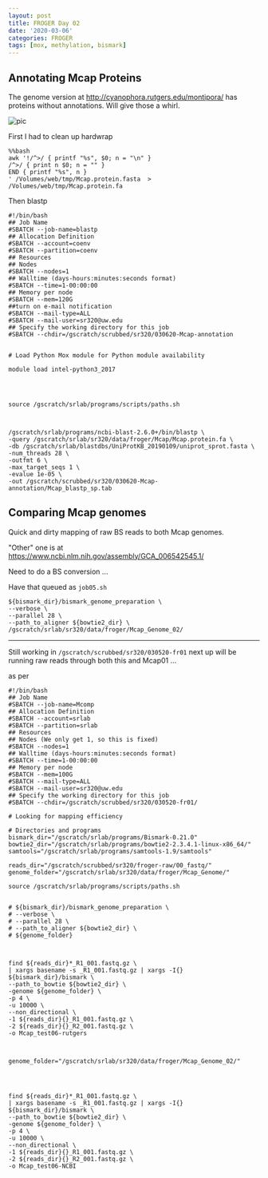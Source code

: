 ```yaml
---
layout: post
title: FROGER Day 02
date: '2020-03-06'
categories: FROGER
tags: [mox, methylation, bismark]
---
```


## Annotating Mcap Proteins

The genome version at http://cyanophora.rutgers.edu/montipora/ has proteins without annotations. Will give those a whirl.

![pic](http://gannet.fish.washington.edu/seashell/snaps/Genome_analysis_of_the_rice_coral_Montipora_capitata_2020-03-06_08-09-04.png)

First I had to clean up hardwrap

```
%%bash
awk '!/^>/ { printf "%s", $0; n = "\n" }
/^>/ { print n $0; n = "" }
END { printf "%s", n }
' /Volumes/web/tmp/Mcap.protein.fasta  > /Volumes/web/tmp/Mcap.protein.fa
```

Then blastp

```
#!/bin/bash
## Job Name
#SBATCH --job-name=blastp
## Allocation Definition
#SBATCH --account=coenv
#SBATCH --partition=coenv
## Resources
## Nodes
#SBATCH --nodes=1
## Walltime (days-hours:minutes:seconds format)
#SBATCH --time=1-00:00:00
## Memory per node
#SBATCH --mem=120G
##turn on e-mail notification
#SBATCH --mail-type=ALL
#SBATCH --mail-user=sr320@uw.edu
## Specify the working directory for this job
#SBATCH --chdir=/gscratch/scrubbed/sr320/030620-Mcap-annotation


# Load Python Mox module for Python module availability

module load intel-python3_2017




source /gscratch/srlab/programs/scripts/paths.sh



/gscratch/srlab/programs/ncbi-blast-2.6.0+/bin/blastp \
-query /gscratch/srlab/sr320/data/froger/Mcap/Mcap.protein.fa \
-db /gscratch/srlab/blastdbs/UniProtKB_20190109/uniprot_sprot.fasta \
-num_threads 28 \
-outfmt 6 \
-max_target_seqs 1 \
-evalue 1e-05 \
-out /gscratch/scrubbed/sr320/030620-Mcap-annotation/Mcap_blastp_sp.tab
```


## Comparing Mcap genomes

Quick and dirty mapping of raw BS reads to both Mcap genomes.

"Other" one is at https://www.ncbi.nlm.nih.gov/assembly/GCA_006542545.1/

Need to do a BS conversion ...

Have that queued as `job05.sh`

```
${bismark_dir}/bismark_genome_preparation \
--verbose \
--parallel 28 \
--path_to_aligner ${bowtie2_dir} \
/gscratch/srlab/sr320/data/froger/Mcap_Genome_02/
```

---

Still working in `/gscratch/scrubbed/sr320/030520-fr01` next up will be running raw reads through both this and Mcap01 ...


as per

```
#!/bin/bash
## Job Name
#SBATCH --job-name=Mcomp
## Allocation Definition
#SBATCH --account=srlab
#SBATCH --partition=srlab
## Resources
## Nodes (We only get 1, so this is fixed)
#SBATCH --nodes=1
## Walltime (days-hours:minutes:seconds format)
#SBATCH --time=1-00:00:00
## Memory per node
#SBATCH --mem=100G
#SBATCH --mail-type=ALL
#SBATCH --mail-user=sr320@uw.edu
## Specify the working directory for this job
#SBATCH --chdir=/gscratch/scrubbed/sr320/030520-fr01/

# Looking for mapping efficiency

# Directories and programs
bismark_dir="/gscratch/srlab/programs/Bismark-0.21.0"
bowtie2_dir="/gscratch/srlab/programs/bowtie2-2.3.4.1-linux-x86_64/"
samtools="/gscratch/srlab/programs/samtools-1.9/samtools"

reads_dir="/gscratch/scrubbed/sr320/froger-raw/00_fastq/"
genome_folder="/gscratch/srlab/sr320/data/froger/Mcap_Genome/"

source /gscratch/srlab/programs/scripts/paths.sh


# ${bismark_dir}/bismark_genome_preparation \
# --verbose \
# --parallel 28 \
# --path_to_aligner ${bowtie2_dir} \
# ${genome_folder}



find ${reads_dir}*_R1_001.fastq.gz \
| xargs basename -s _R1_001.fastq.gz | xargs -I{} ${bismark_dir}/bismark \
--path_to_bowtie ${bowtie2_dir} \
-genome ${genome_folder} \
-p 4 \
-u 10000 \
--non_directional \
-1 ${reads_dir}{}_R1_001.fastq.gz \
-2 ${reads_dir}{}_R2_001.fastq.gz \
-o Mcap_test06-rutgers



genome_folder="/gscratch/srlab/sr320/data/froger/Mcap_Genome_02/"




find ${reads_dir}*_R1_001.fastq.gz \
| xargs basename -s _R1_001.fastq.gz | xargs -I{} ${bismark_dir}/bismark \
--path_to_bowtie ${bowtie2_dir} \
-genome ${genome_folder} \
-p 4 \
-u 10000 \
--non_directional \
-1 ${reads_dir}{}_R1_001.fastq.gz \
-2 ${reads_dir}{}_R2_001.fastq.gz \
-o Mcap_test06-NCBI
```
